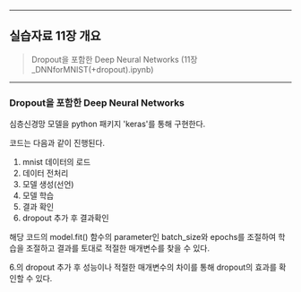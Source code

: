 ---------------------------------------------------------------------------------

## 실습자료 11장 개요

> Dropout을 포함한 Deep Neural Networks (11장_DNNforMNIST(+dropout).ipynb) <br>

---------------------------------------------------------------------------------



### Dropout을 포함한 Deep Neural Networks


심층신경망 모델을 python 패키지 'keras'를 통해 구현한다. <br>

코드는 다음과 같이 진행된다. <br>

1. mnist 데이터의 로드
2. 데이터 전처리
3. 모델 생성(선언)
4. 모델 학습
5. 결과 확인
6. dropout 추가 후 결과확인 <br>

해당 코드의 model.fit() 함수의 parameter인 batch_size와 epochs를 조절하여 학습을 조절하고 결과를 토대로 적절한 매개변수를 찾을 수 있다. <br>

6.의 dropout 추가 후 성능이나 적절한 매개변수의 차이를 통해 dropout의 효과를 확인할 수 있다. <br>
